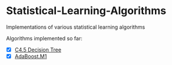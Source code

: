# Statistical-Learning-Algorithms
Implementations of various statistical learning algorithms

Algorithms implemented so far:
- [x] [C4.5 Decision Tree](https://github.com/FelixOpolka/Statistical-Learning-Algorithms/tree/master/decision%20tree)
- [x] [AdaBoost.M1](https://github.com/FelixOpolka/Statistical-Learning-Algorithms/tree/master/adaboost)
